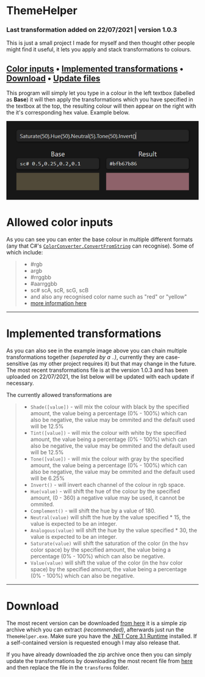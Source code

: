 # ThemeHelper
### Last transformation added on 22/07/2021 | version 1.0.3
This is just a small project I made for myself and then thought other people might find it useful, it lets you apply and stack transformations to colours.

[Color inputs](#allowed-color-inputs) •
[Implemented transformations](#implemented-transformations) •
[Download](#download) •
[Update files](https://github.com/nightowl286/ThemeHelper/tree/master/ThemeHelper/Transformations)
---
This program will simply let you type in a colour in the left textbox (labelled as **Base**) it will then apply the transformations which you have specified in the textbox at the top, the resulting colour will then appear on the right with the it's corresponding hex value. Example below.

![example image that shows the gui](https://github.com/nightowl286/ThemeHelper/raw/master/example.PNG)

# Allowed color inputs
As you can see you can enter the base colour in multiple different formats (any that C#'s [`ColorConverter.ConvertFromString`](https://docs.microsoft.com/en-us/dotnet/api/system.windows.media.colorconverter.convertfromstring) can recognise). Some of which include:

>  - #rgb
>  - argb
>  - #rrggbb
>  - #aarrggbb
>  - sc# scA, scR, scG, scB
>  - and also any recognised color name such as "red" or "yellow"
>  - [more information here](https://docs.microsoft.com/en-us/dotnet/api/system.windows.media.color)

---
# Implemented transformations
As you can also see in the example image above you can chain multiple transformations together *(seperated by a `.`)*, currently they are case-sensitive (as my other project requires it) but that may change in the future.
The most recent transformations file is at the version 1.0.3 and has been uploaded on 22/07/2021, the list below will be updated with each update if necessary.

The currently allowed transformations are
>  - `Shade([value])` - will mix the colour with black by the specified amount, the value being a percentage (0% - 100%) which can also be negative, the value may be ommited and the default used will be 12.5%
>  - `Tint([value])` - will mix the colour with white by the specified amount, the value being a percentage (0% - 100%) which can also be negative, the value may be ommited and the default used will be 12.5%
>  - `Tone([value])` - will mix the colour with gray by the specified amount, the value being a percentage (0% - 100%) which can also be negative, the value may be ommited and the default used will be 6.25%
>  - `Invert()` - will invert each channel of the colour in rgb space.
>  - `Hue(value)` - will shift the hue of the colour by the specified amount, (0 - 360) a negative value may be used, it cannot be ommited.
>  - `Complement()` - will shift the hue by a value of 180.
>  - `Neutral(value)` will shift the hue by the value specified * 15, the value is expected to be an integer.
>  - `Analogous(value)` will shift the hue by the value specified * 30, the value is expected to be an integer.
>  - `Saturate(value)` will shift the saturation of the color (in the hsv color space) by the specified amount, the value being a percentage (0% - 100%) which can also be negative.
>  - `Value(value)` will shift the value of the color (in the hsv color space) by the specified amount, the value being a percentage (0% - 100%) which can also be negative.

---
# Download
The most recent version can be downloaded [from here](https://github.com/nightowl286/ThemeHelper/releases/download/1.0.3/ThemeHelper.zip) it is a simple zip archive which you can extract *(recommended)*, afterwards just run the `ThemeHelper.exe`. Make sure you have the [.NET Core 3.1 Runtime](https://dotnet.microsoft.com/download/dotnet/3.1/runtime) installed. If a self-contained version is requested enough I may also release that.

If you have already downloaded the zip archive once then you can simply update the transformations by downloading the most recent file from [here](https://github.com/nightowl286/ThemeHelper/tree/master/ThemeHelper/Transformations) and then replace the file in the `transforms` folder.
